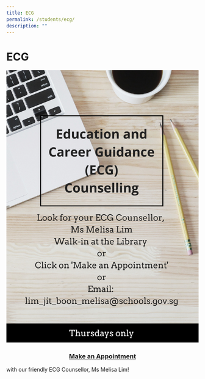 ```yaml
---
title: ECG
permalink: /students/ecg/
description: ""
---
```

# ECG

![](/images/Our%20BBSS%20Experience/BBSS%20Student%20Wellbeing/Student/ECG%20Poster%202019.jpg)

### **<center><a href="https://go.gov.sg/ecg-msmel" target="_blank">Make an Appointment</a></center>**

with our friendly ECG Counsellor, Ms Melisa Lim!